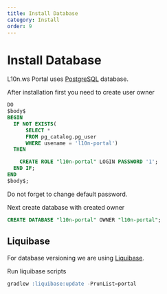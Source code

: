 ```yaml
---
title: Install Database
category: Install 
order: 9
---
```


# Install Database

L10n.ws Portal uses [PostgreSQL](https://www.postgresql.org/) database.

After installation first you need to create user owner 
 
```sql
DO
$body$
BEGIN
  IF NOT EXISTS(
      SELECT *
      FROM pg_catalog.pg_user
      WHERE usename = 'l10n-portal')
  THEN

    CREATE ROLE "l10n-portal" LOGIN PASSWORD '1';
  END IF;
END
$body$;
```
Do not forget to change default password.

Next create database with created owner

```sql
CREATE DATABASE "l10n-portal" OWNER "l10n-portal";
```

## Liquibase

For database versioning we are using [Liquibase](http://www.liquibase.org/).

Run liquibase scripts

 ```sql
gradlew :liquibase:update -PrunList=portal
```
